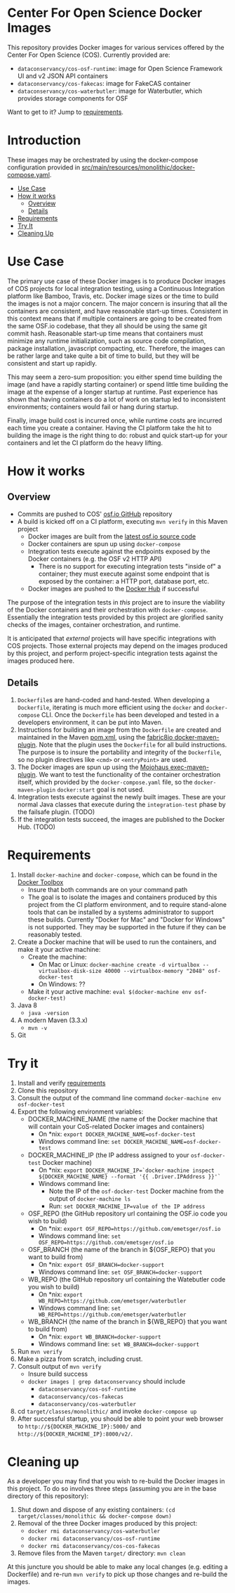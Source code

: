 # Center For Open Science Docker Images

This repository provides Docker images for various services offered by the Center For Open Science (COS).  Currently provided are:

* `dataconservancy/cos-osf-runtime`: image for Open Science Framework UI and v2 JSON API containers
* `dataconservancy/cos-fakecas`: image for FakeCAS container
* `dataconservancy/cos-waterbutler`: image for Waterbutler, which provides storage components for OSF

Want to get to it?  Jump to [requirements](#requirements).

# Introduction

These images may be orchestrated by using the docker-compose configuration provided in [src/main/resources/monolithic/docker-compose.yaml](src/main/resources/monolithic/docker-compose.yaml).


* [Use Case](#use-case)
* [How it works](#how-it-works)
    * [Overview](#overview)
    * [Details](#details)
* [Requirements](#requirements)
* [Try It](#try-it)
* [Cleaning Up](#cleaning-up)

# Use Case

The primary use case of these Docker images is to produce Docker images of COS projects for local integration testing, using a Continuous Integration platform like Bamboo, Travis, etc.  Docker image sizes or the time to build the images is not a major concern.  The major concern is insuring that all the containers are consistent, and have reasonable start-up times.  Consistent in this context means that if multiple containers are going to be created from the same OSF.io codebase, that they all should be using the same git commit hash.  Reasonable start-up time means that containers must minimize any runtime initialization, such as source code compilation, package installation, javascript compacting, etc.  Therefore, the images can be rather large and take quite a bit of time to build, but they will be consistent and start up rapidly.  

This may seem a zero-sum proposition: you either spend time building the image (and have a rapidly starting container) or spend little time building the image at the expense of a longer startup at runtime.  Past experience has shown that having containers do a lot of work on startup led to inconsistent environments; containers would fail or hang during startup.  

Finally, image build cost is incurred once, while runtime costs are incurred each time you create a container.  Having the CI platform take the hit to building the image is the right thing to do: robust and quick start-up for your containers and let the CI platform do the heavy lifting.   

# How it works

## Overview

* Commits are pushed to COS' [osf.io GitHub](https://github.com/CenterForOpenScience/osf.io) repository
* A build is kicked off on a CI platform, executing `mvn verify` in this Maven project
    * Docker images are built from the [latest osf.io source code](https://github.com/CenterForOpenScience/osf.io)
    * Docker containers are spun up using `docker-compose`
    * Integration tests execute against the endpoints exposed by the Docker containers (e.g. the OSF v2 HTTP API)
        * There is no support for executing integration tests "inside of" a container; they must execute against some endpoint that is exposed by the container: a HTTP port, database port, etc.
    * Docker images are pushed to the [Docker Hub](http://hub.docker.com/u/dataconservancy) if successful

The purpose of the integration tests in _this_ project are to insure the viability of the Docker containers and their orchestration with `docker-compose`.  Essentially the integration tests provided by this project are glorified sanity checks of the images, container orchestration, and runtime.

It is anticipated that _external_ projects will have specific integrations with COS projects.  Those external projects may depend on the images produced by this project, and perform project-specific integration tests against the images produced here.

## Details

1. `Dockerfile`s are hand-coded and hand-tested.  When developing a `Dockerfile`, iterating is much more efficient using the `docker` and `docker-compose` CLI.  Once the `Dockerfile` has been developed and tested in a developers environment, it can be put into Maven.
1. Instructions for building an image from the `Dockerfile` are created and maintained in the Maven [pom.xml](pom.xml), using the [fabric8io docker-maven-plugin](https://github.com/fabric8io/docker-maven-plugin).  Note that the plugin uses the `Dockerfile` for all build instructions.  The purpose is to insure the portability and integrity of the `Dockerfile`, so no plugin directives like `<cmd>` or `<entryPoint>` are used.
1. The Docker images are spun up using the [Mojohaus exec-maven-plugin](http://www.mojohaus.org/exec-maven-plugin/).  We want to test the functionality of the container orchestration itself, which provided by the `docker-compose.yaml` file, so the `docker-maven-plugin` `docker:start` goal is not used.
1. Integration tests execute against the newly built images. These are your normal Java classes that execute during the `integration-test` phase by the failsafe plugin.  (TODO)
1. If the integration tests succeed, the images are published to the Docker Hub. (TODO)

# Requirements

1. Install `docker-machine` and `docker-compose`, which can be found in the [Docker Toolbox](https://www.docker.com/products/docker-toolbox)
    * Insure that both commands are on your command path
    * The goal is to isolate the images and containers produced by this project from the CI platform environment, and to require stand-alone tools that can be installed by a systems administrator to support these builds.  Currently "Docker for Mac" and "Docker for Windows" is not supported.  They may be supported in the future if they can be reasonably tested.
1. Create a Docker machine that will be used to run the containers, and make it your active machine:
    * Create the machine:
        * On Mac or Linux: `docker-machine create -d virtualbox --virtualbox-disk-size 40000 --virtualbox-memory "2048" osf-docker-test`
        * On Windows: ??
    * Make it your active machine: `eval $(docker-machine env osf-docker-test)`
1. Java 8
    * `java -version`
1. A modern Maven (3.3.x)
    * `mvn -v`
1. Git    

# Try it

1. Install and verify [requirements](#requirements)
1. Clone this repository
1. Consult the output of the command line command `docker-machine env osf-docker-test`
1. Export the following environment variables:
    * DOCKER_MACHINE_NAME (the name of the Docker machine that will contain your CoS-related Docker images and containers)
        * On \*nix: `export DOCKER_MACHINE_NAME=osf-docker-test`
        * Windows command line: `set DOCKER_MACHINE_NAME=osf-docker-test`
    * DOCKER_MACHINE_IP (the IP address assigned to your `osf-docker-test` Docker machine)    
        * On \*nix: <code>export DOCKER_MACHINE_IP=\`docker-machine inspect ${DOCKER_MACHINE_NAME} --format '{{ .Driver.IPAddress }}'\`</code>
        * Windows command line:
            * Note the IP of the `osf-docker-test` Docker machine from the output of `docker-machine ls`
            * Run: `set DOCKER_MACHINE_IP=value of the IP address`
    * OSF_REPO (the GitHub repository url containing the OSF.io code you wish to build)
        * On \*nix: `export OSF_REPO=https://github.com/emetsger/osf.io`
        * Windows command line: `set OSF_REPO=https://github.com/emetsger/osf.io`       
    * OSF_BRANCH (the name of the branch in ${OSF_REPO} that you want to build from)
        * On \*nix: `export OSF_BRANCH=docker-support`
        * Windows command line: `set OSF_BRANCH=docker-support`
    * WB_REPO (the GitHub repository url containing the Watebutler code you wish to build)
        * On \*nix: `export WB_REPO=https://github.com/emetsger/waterbutler`
        * Windows command line: `set WB_REPO=https://github.com/emetsger/waterbutler`
    * WB_BRANCH (the name of the branch in ${WB_REPO} that you want to build from)
        * On \*nix: `export WB_BRANCH=docker-support`
        * Windows command line: `set WB_BRANCH=docker-support`
1. Run `mvn verify`
1. Make a pizza from scratch, including crust.
1. Consult output of `mvn verify`
    * Insure build success
    * `docker images | grep dataconservancy` should include
        * `dataconservancy/cos-osf-runtime`
        * `dataconservancy/cos-fakecas`
        * `dataconservancy/cos-waterbutler`
1. cd `target/classes/monolithic/` and invoke `docker-compose up`
1. After successful startup, you should be able to point your web browser to `http://${DOCKER_MACHINE_IP}:5000/` and `http://${DOCKER_MACHINE_IP}:8000/v2/`.

# Cleaning up

As a developer you may find that you wish to re-build the Docker images in this project.  To do so involves three steps (assuming you are in the base directory of this repository):

1. Shut down and dispose of any existing containers: `(cd target/classes/monolithic && docker-compose down)`
1. Removal of the three Docker images produced by this project:
    * `docker rmi dataconservancy/cos-waterbutler`
    * `docker rmi dataconservancy/cos-osf-runtime`
    * `docker rmi dataconservancy/cos-cos-fakecas`
1. Remove files from the Maven `target/` directory: `mvn clean`

At this juncture you should be able to make any local changes (e.g. editing a Dockerfile) and re-run `mvn verify` to pick up those changes and re-build the images.

